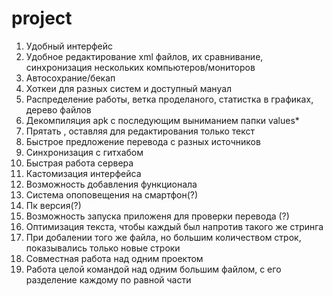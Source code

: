# project
1. Удобный интерфейс
2. Удобное редактирование xml файлов, их сравнивание, синхронизация нескольких компьютеров/мониторов
3. Автосохрание/бекап
4. Хоткеи для разных систем и доступный мануал
5. Распределение работы, ветка проделаного, статистка в графиках, дерево файлов
6. Декомпиляция apk с последующим выниманием папки values*
7. Прятать <string>, оставляя для редактирования только текст
8. Быстрое предложение перевода с разных источников
9. Синхронизация с гитхабом
10. Быстрая работа сервера
11. Кастомизация интерфейса
12. Возможность добавления функционала
13. Система опоповещения на смартфон(?)
14. Пк версия(?)
15. Возможность запуска приложеня для проверки перевода (?)
16. Оптимизация текста, чтобы каждый <string> был напротив такого же стринга
17. При добалении того же файла, но большим количеством строк, показывались только новые строки
18. Совместная работа над одним проектом
19. Работа целой командой над одним большим файлом, с его разделение каждому по равной части

